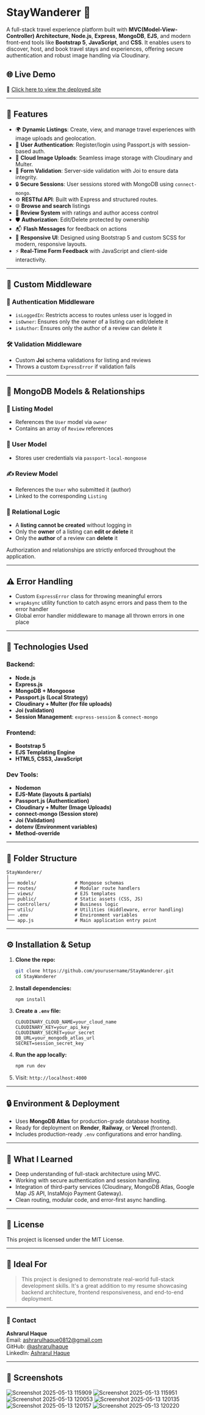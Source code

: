 # StayWanderer 🧭

A full-stack travel experience platform built with **MVC(Model-View-Controller) Architecture**, **Node.js**, **Express**, **MongoDB**, **EJS**, and modern front-end tools like **Bootstrap 5**, **JavaScript**, and **CSS**. It enables users to discover, host, and book travel stays and experiences, offering secure authentication and robust image handling via Cloudinary.

## 🌐 Live Demo

🔗 [Click here to view the deployed site](https://staywanderer.onrender.com/)

---

## 📌 Features

- 🌍 **Dynamic Listings**: Create, view, and manage travel experiences with image uploads and geolocation.
- 👤 **User Authentication**: Register/login using Passport.js with session-based auth.
- 📸 **Cloud Image Uploads**: Seamless image storage with Cloudinary and Multer.
- 🧾 **Form Validation**: Server-side validation with Joi to ensure data integrity.
- 🔒 **Secure Sessions**: User sessions stored with MongoDB using `connect-mongo`.
- ⚙️ **RESTful API**: Built with Express and structured routes.
- 🌐 **Browse and search** listings
- 📝 **Review System** with ratings and author access control
- 🛡️ **Authorization**: Edit/Delete protected by ownership
- 📬 **Flash Messages** for feedback on actions
- 🎨 **Responsive UI**: Designed using Bootstrap 5 and custom SCSS for modern, responsive layouts.
- ⚡ **Real-Time Form Feedback** with JavaScript and client-side interactivity.

---
## 🧠 Custom Middleware

### 🔐 Authentication Middleware

* `isLoggedIn`: Restricts access to routes unless user is logged in
* `isOwner`: Ensures only the owner of a listing can edit/delete it
* `isAuthor`: Ensures only the author of a review can delete it

### 🛠️ Validation Middleware

* Custom **Joi** schema validations for listing and reviews
* Throws a custom `ExpressError` if validation fails

---

## 🧩 MongoDB Models & Relationships

### 📌 Listing Model

* References the `User` model via `owner`
* Contains an array of `Review` references

### 👤 User Model

* Stores user credentials via `passport-local-mongoose`

### ✍️ Review Model

* References the `User` who submitted it (author)
* Linked to the corresponding `Listing`

### 🔄 Relational Logic

* A **listing cannot be created** without logging in
* Only the **owner** of a listing can **edit or delete** it
* Only the **author** of a review can **delete** it

Authorization and relationships are strictly enforced throughout the application.

---

## ⚠️ Error Handling

* Custom `ExpressError` class for throwing meaningful errors
* `wrapAsync` utility function to catch async errors and pass them to the error handler
* Global error handler middleware to manage all thrown errors in one place


---

## 🚀 Technologies Used

### Backend:
- **Node.js**
- **Express.js**
- **MongoDB + Mongoose**
- **Passport.js (Local Strategy)**
- **Cloudinary + Multer (for file uploads)**
- **Joi (validation)**
- **Session Management**: `express-session` & `connect-mongo`

### Frontend:
- **Bootstrap 5**
- **EJS Templating Engine**
- **HTML5, CSS3, JavaScript**

### Dev Tools:
- **Nodemon**
- **EJS-Mate (layouts & partials)**
- **Passport.js (Authentication)**
- **Cloudinary + Multer (Image Uploads)**
- **connect-mongo (Session store)**
- **Joi (Validation)**
- **dotenv (Environment variables)**
- **Method-override**

---

## 📁 Folder Structure

```
StayWanderer/
│
├── models/              # Mongoose schemas
├── routes/              # Modular route handlers
├── views/               # EJS templates
├── public/              # Static assets (CSS, JS)
├── controllers/         # Business logic
├── utils/               # Utilities (middleware, error handling)
├── .env                 # Environment variables
└── app.js               # Main application entry point
```

---

## ⚙️ Installation & Setup

1. **Clone the repo:**
   ```bash
   git clone https://github.com/yourusername/StayWanderer.git
   cd StayWanderer
   ```

2. **Install dependencies:**
   ```bash
   npm install
   ```

3. **Create a `.env` file:**
   ```env
   CLOUDINARY_CLOUD_NAME=your_cloud_name
   CLOUDINARY_KEY=your_api_key
   CLOUDINARY_SECRET=your_secret
   DB_URL=your_mongodb_atlas_url
   SECRET=session_secret_key
   ```

4. **Run the app locally:**
   ```bash
   npm run dev
   ```

5. Visit: `http://localhost:4000`

---

## 🔒 Environment & Deployment

- Uses **MongoDB Atlas** for production-grade database hosting.
- Ready for deployment on **Render**, **Railway**, or **Vercel** (frontend).
- Includes production-ready `.env` configurations and error handling.

---

## 🧠 What I Learned

- Deep understanding of full-stack architecture using MVC.
- Working with secure authentication and session handling.
- Integration of third-party services (Cloudinary, MongoDB Atlas, Google Map JS API, InstaMojo Payment Gateway).
- Clean routing, modular code, and error-first async handling.

---

## 📄 License

This project is licensed under the MIT License.

---

## 💼 Ideal For

> This project is designed to demonstrate real-world full-stack development skills. It's a great addition to my resume showcasing backend architecture, frontend responsiveness, and end-to-end deployment.

---

### 📧 Contact

**Ashrarul Haque**  
Email:  ashrarulhaque0812@gmail.com  
GitHub: [@ashrarulhaque](https://github.com/ashrarulhaque)  
LinkedIn: [Ashrarul Haque](www.linkedin.com/in/ashrarul)

---

## 📸 Screenshots
![Screenshot 2025-05-13 115909](https://github.com/user-attachments/assets/2811f8f3-705d-4889-bdbf-330f20b10f55)
![Screenshot 2025-05-13 115951](https://github.com/user-attachments/assets/b75df195-dbe8-4250-84fe-15dd12b47914)
![Screenshot 2025-05-13 120053](https://github.com/user-attachments/assets/1a8d95b3-f417-442f-9329-fe2721b04a4e)
![Screenshot 2025-05-13 120135](https://github.com/user-attachments/assets/3fee5367-7f51-4859-88bf-548837842aba)
![Screenshot 2025-05-13 120157](https://github.com/user-attachments/assets/f7d41c10-bd8a-4a2f-aad3-de1c549aa7e4)
![Screenshot 2025-05-13 120220](https://github.com/user-attachments/assets/611178db-2ae0-42b3-97c8-200495c48442)

